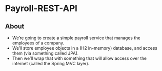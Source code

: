 # Payroll-REST-API

## About
- We’re going to create a simple payroll service that manages the employees of a company.
- We’ll store employee objects in a (H2 in-memory) database, and access them (via something called JPA).
- Then we’ll wrap that with something that will allow access over the internet (called the Spring MVC layer).
